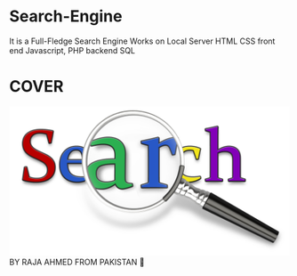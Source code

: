 # Search-Engine
It is a Full-Fledge Search Engine 
Works on Local Server
HTML CSS front end
Javascript, PHP backend 
SQL 
# COVER
<img src = "https://github.com/AhmedRaja1/Search-Engine/blob/master/Search%20logo.png">
BY RAJA AHMED FROM PAKISTAN 💚
